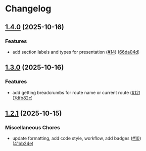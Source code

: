# Changelog

## [1.4.0](https://github.com/sysmatter/laravel-navigation/compare/v1.3.0...v1.4.0) (2025-10-16)

### Features

* add section labels and types for
  presentation ([#14](https://github.com/sysmatter/laravel-navigation/issues/14)) ([66da04d](https://github.com/sysmatter/laravel-navigation/commit/66da04d01c9459f90cca66cd107a126f886caa95))

## [1.3.0](https://github.com/sysmatter/laravel-navigation/compare/v1.2.1...v1.3.0) (2025-10-16)

### Features

* add getting breadcrumbs for route name or current
  route ([#12](https://github.com/sysmatter/laravel-navigation/issues/12)) ([7dfb82c](https://github.com/sysmatter/laravel-navigation/commit/7dfb82c657860aef8d45ec0aa91537dd283073e0))

## [1.2.1](https://github.com/sysmatter/laravel-navigation/compare/v1.2.0...v1.2.1) (2025-10-15)

### Miscellaneous Chores

* update formatting, add code style, workflow, add
  badges ([#10](https://github.com/sysmatter/laravel-navigation/issues/10)) ([41bb24e](https://github.com/sysmatter/laravel-navigation/commit/41bb24e2e7a624bc4c1bcc9f4e81046ccc2e1ee5))

